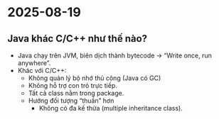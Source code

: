 # 2025-08-19

## Java khác C/C++ như thế nào?

- Java chạy trên JVM, biên dịch thành bytecode → “Write once, run anywhere”.
- Khác với C/C++:
  - Không quản lý bộ nhớ thủ công (Java có GC)
  - Không hỗ trợ con trỏ trực tiếp.
  - Tất cả class nằm trong package.
  - Hướng đối tượng “thuần” hơn
    - Không có đa kế thừa (multiple inheritance class).
